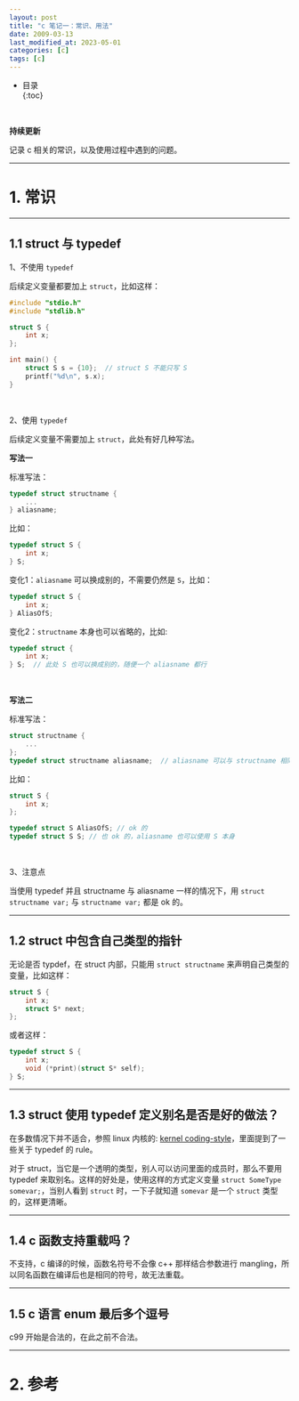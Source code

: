 ```yaml
---
layout: post
title: "c 笔记一：常识、用法"
date: 2009-03-13
last_modified_at: 2023-05-01
categories: [c]
tags: [c]
---
```


* 目录  
{:toc}
<br/>

**持续更新**   

记录 c 相关的常识，以及使用过程中遇到的问题。    

---

# 1. 常识

---

## 1.1 struct 与 typedef

1、不使用 `typedef`    

后续定义变量都要加上 `struct`，比如这样：    

```c
#include "stdio.h"
#include "stdlib.h"

struct S {
    int x;
};

int main() {
    struct S s = {10};  // struct S 不能只写 S
    printf("%d\n", s.x);
}
```

<br/>

2、使用 `typedef` 

后续定义变量不需要加上 `struct`，此处有好几种写法。   

**写法一**

标准写法： 

```c
typedef struct structname {
    ...
} aliasname;
```

比如：  

```c
typedef struct S {
    int x;
} S;
```


变化1：`aliasname` 可以换成别的，不需要仍然是 `S`，比如：   

```c
typedef struct S {
    int x;
} AliasOfS;
```

变化2：`structname` 本身也可以省略的，比如:    

```c
typedef struct {
    int x;
} S;  // 此处 S 也可以换成别的，随便一个 aliasname 都行
```

<br/>

**写法二**

标准写法： 

```c
struct structname {
    ...
};
typedef struct structname aliasname;  // aliasname 可以与 structname 相同
```

比如： 

```c
struct S {
    int x;
};

typedef struct S AliasOfS; // ok 的
typedef struct S S; // 也 ok 的，aliasname 也可以使用 S 本身
```

<br/>

3、注意点

当使用 typedef 并且 structname 与 aliasname 一样的情况下，用 `struct structname var;` 与 `structname var;` 都是 ok 的。   

---

## 1.2 struct 中包含自己类型的指针

无论是否 typdef，在 struct 内部，只能用 `struct structname` 来声明自己类型的变量，比如这样： 

```c
struct S {
    int x;
    struct S* next;
};
```

或者这样： 

```c
typedef struct S {
    int x;
    void (*print)(struct S* self);
} S;
```

---

## 1.3 struct 使用 typedef 定义别名是否是好的做法？  

在多数情况下并不适合，参照 linux 内核的: [kernel coding-style](https://www.kernel.org/doc/html/latest/process/coding-style.html#typedefs)，里面提到了一些关于 typedef 的 rule。   

对于 struct，当它是一个透明的类型，别人可以访问里面的成员时，那么不要用 typedef 来取别名。这样的好处是，使用这样的方式定义变量 `struct SomeType somevar;`，当别人看到 `struct` 时，一下子就知道 `somevar` 是一个 `struct` 类型的，这样更清晰。  

---

## 1.4 c 函数支持重载吗？

不支持，c 编译的时候，函数名符号不会像 c++ 那样结合参数进行 mangling，所以同名函数在编译后也是相同的符号，故无法重载。  

---

## 1.5 c 语言 enum 最后多个逗号

c99 开始是合法的，在此之前不合法。  

---

# 2. 参考